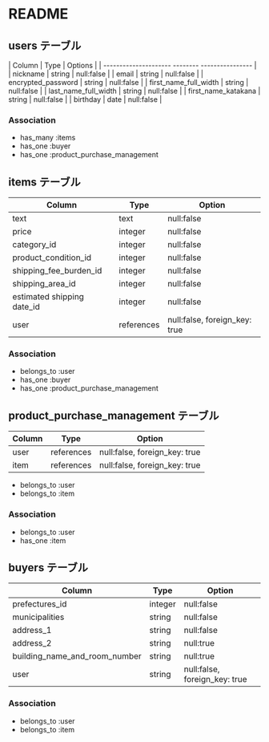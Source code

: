 # README

## users テーブル

| Column                | Type     | Options          |
| ---------------------   --------   ---------------- |
| nickname              | string   | null:false       |
| email                 | string   | null:false       |
| encrypted_password    | string   | null:false       |
| first_name_full_width | string   | null:false       |
| last_name_full_width  | string   | null:false       |
| first_name_katakana   | string   | null:false       |
| birthday              | date     | null:false       |


### Association

- has_many :items
- has_one  :buyer
- has_one  :product_purchase_management

## items テーブル

| Column                     | Type       | Option                        |
| -------------------------- | ---------- | ------------------------------|
| text                       | text       | null:false                    |
| price                      | integer    | null:false                    |
| category_id                | integer    | null:false                    |
| product_condition_id       | integer    | null:false                    |
| shipping_fee_burden_id     | integer    | null:false                    |
| shipping_area_id           | integer    | null:false                    |
| estimated shipping date_id | integer    | null:false                    |
| user                       | references | null:false, foreign_key: true |

### Association

- belongs_to :user
- has_one    :buyer
- has_one    :product_purchase_management

## product_purchase_management テーブル

| Column  | Type       | Option                        |
| ------- | ---------- | ----------------------------- |
| user    | references | null:false, foreign_key: true |
| item    | references | null:false, foreign_key: true |

- belongs_to :user
- belongs_to :item

### Association

- belongs_to :user
- has_one    :item

## buyers テーブル

| Column                        | Type       | Option                        |
| ----------------------------- | ---------- | ----------------------------- |
| prefectures_id                | integer    | null:false                    |
| municipalities                | string     | null:false                    |
| address_1                     | string     | null:false                    |
| address_2                     | string     | null:true                     |
| building_name_and_room_number | string     | null:true                     |
| user                          | string     | null:false, foreign_key: true |

### Association

- belongs_to :user
- belongs_to :item
